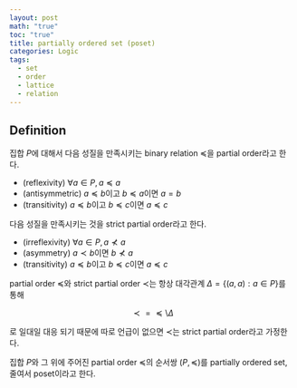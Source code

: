 ```yaml
---
layout: post
math: "true"
toc: "true"
title: partially ordered set (poset)
categories: Logic
tags:
  - set
  - order
  - lattice
  - relation
---
```

## Definition

집합 ${ P }$에 대해서 다음 성질을 만족시키는 binary relation ${ \preceq }$을 partial order라고 한다.

- (reflexivity) ${ \forall a \in P,\, a \preceq a }$ 
- (antisymmetric) ${ a \preceq b }$이고 ${ b \preceq a }$이면 ${ a = b }$
- (transitivity) ${ a \preceq b }$이고 ${ b \preceq c }$이면 ${ a \preceq c }$

다음 성질을 만족시키는 것을 strict partial order라고 한다.

- (irreflexivity) ${ \forall a \in P,\, a\nprec a }$
- (asymmetry) ${ a\prec b}$이면 ${b\nprec a }$
- (transitivity) ${ a \preceq b }$이고 ${ b \preceq c }$이면 ${ a \preceq c }$

partial order ${ \preceq }$와 strict partial order ${ \prec }$는 항상 대각관계 ${ \Delta = \{ (a,a) : a \in P \} }$를 통해

$$ \prec = \preceq \setminus \Delta $$

로 일대일 대응 되기 때문에 따로 언급이 없으면 ${ \prec }$는 strict partial order라고 가정한다.

집합 ${ P }$와 그 위에 주어진 partial order ${ \preceq }$의 순서쌍 ${ (P,\preceq) }$를 partially ordered set, 줄여서 poset이라고 한다.